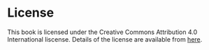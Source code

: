 # License

This book is licensed under the Creative Commons Attribution 4.0 International
liscense. Details of the license are available from
[here](http://creativecommons.org/licenses/by/4.0/).

